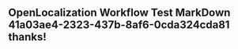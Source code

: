 <properties
ms.topic="hero-topic"
ms.test1="hero-topic"
ms.test2="test"/>

## OpenLocalization Workflow Test MarkDown 41a03ae4-2323-437b-8af6-0cda324cda81 thanks!
<!--HONumber=Mar16_HO3-->
